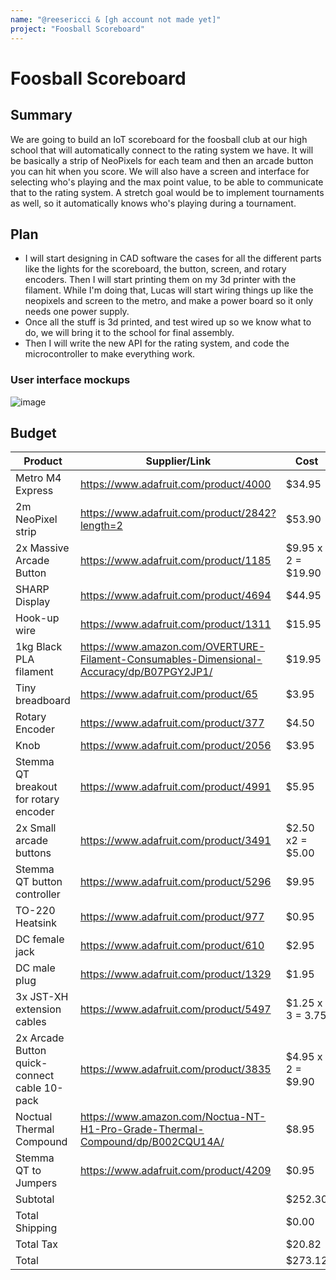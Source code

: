 ```yaml
---
name: "@reesericci & [gh account not made yet]"
project: "Foosball Scoreboard"
---
```


# Foosball Scoreboard

## Summary

We are going to build an IoT scoreboard for the foosball club at our high school that will automatically connect to the rating system we have. It will be basically a strip of NeoPixels for each team and then an arcade button you can hit when you score. We will also have a screen and interface for selecting who's playing and the max point value, to be able to communicate that to the rating system. A stretch goal would be to implement tournaments as well, so it automatically knows who's playing during a tournament.

## Plan

- I will start designing in CAD software the cases for all the different parts like the lights for the scoreboard, the button, screen, and rotary encoders. Then I will start printing them on my 3d printer with the filament. While I'm doing that, Lucas will start wiring things up like the neopixels and screen to the metro, and make a power board so it only needs one power supply.
- Once all the stuff is 3d printed, and test wired up so we know what to do, we will bring it to the school for final assembly.
- Then I will write the new API for the rating system, and code the microcontroller to make everything work.

### User interface mockups
![image](https://user-images.githubusercontent.com/19589006/212565372-3a674f2f-6224-4938-bd32-59bc7ffc7b55.png)


## Budget

| Product         | Supplier/Link                         | Cost   |
| --------------- | ------------------------------------- | ------ |
| Metro M4 Express | https://www.adafruit.com/product/4000 | $34.95 |
| 2m NeoPixel strip | https://www.adafruit.com/product/2842?length=2 | $53.90  |
| 2x Massive Arcade Button | https://www.adafruit.com/product/1185 | $9.95 x 2 = $19.90 |
| SHARP Display | https://www.adafruit.com/product/4694 | $44.95 |
| Hook-up wire | https://www.adafruit.com/product/1311 | $15.95 |
| 1kg Black PLA filament | https://www.amazon.com/OVERTURE-Filament-Consumables-Dimensional-Accuracy/dp/B07PGY2JP1/ | $19.95 |
| Tiny breadboard | https://www.adafruit.com/product/65 | $3.95 |
| Rotary Encoder | https://www.adafruit.com/product/377 | $4.50 |
| Knob | https://www.adafruit.com/product/2056 | $3.95 |
| Stemma QT breakout for rotary encoder | https://www.adafruit.com/product/4991 | $5.95 |
| 2x Small arcade buttons | https://www.adafruit.com/product/3491 | $2.50 x2 = $5.00 |
| Stemma QT button controller | https://www.adafruit.com/product/5296 | $9.95 |
| TO-220 Heatsink | https://www.adafruit.com/product/977 | $0.95 |
| DC female jack | https://www.adafruit.com/product/610 | $2.95 |
| DC male plug | https://www.adafruit.com/product/1329 | $1.95 | 
| 3x JST-XH extension cables | https://www.adafruit.com/product/5497 | $1.25 x 3 = 3.75 |
| 2x Arcade Button quick-connect cable 10-pack | https://www.adafruit.com/product/3835 | $4.95 x 2 = $9.90 |
| Noctual Thermal Compound | https://www.amazon.com/Noctua-NT-H1-Pro-Grade-Thermal-Compound/dp/B002CQU14A/ | $8.95 |
| Stemma QT to Jumpers | https://www.adafruit.com/product/4209 | $0.95 |
| Subtotal | | $252.30 |
| Total Shipping  | | $0.00 |
| Total Tax | | $20.82 |
| Total           |                                       | $273.12 |
